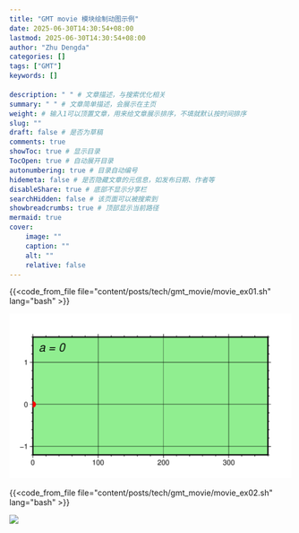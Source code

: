 ```yaml
---
title: "GMT movie 模块绘制动图示例"
date: 2025-06-30T14:30:54+08:00
lastmod: 2025-06-30T14:30:54+08:00
author: "Zhu Dengda"
categories: []
tags: ["GMT"]
keywords: []

description: " " # 文章描述，与搜索优化相关
summary: " " # 文章简单描述，会展示在主页
weight: # 输入1可以顶置文章，用来给文章展示排序，不填就默认按时间排序
slug: ""
draft: false # 是否为草稿
comments: true
showToc: true # 显示目录
TocOpen: true # 自动展开目录
autonumbering: true # 目录自动编号
hidemeta: false # 是否隐藏文章的元信息，如发布日期、作者等
disableShare: true # 底部不显示分享栏
searchHidden: false # 该页面可以被搜索到
showbreadcrumbs: true # 顶部显示当前路径
mermaid: true
cover:
    image: ""
    caption: ""
    alt: ""
    relative: false
---
```


{{<code_from_file file="content/posts/tech/gmt_movie/movie_ex01.sh" lang="bash" >}}

![](anim01.gif)

{{<code_from_file file="content/posts/tech/gmt_movie/movie_ex02.sh" lang="bash" >}}

![](globe.gif)